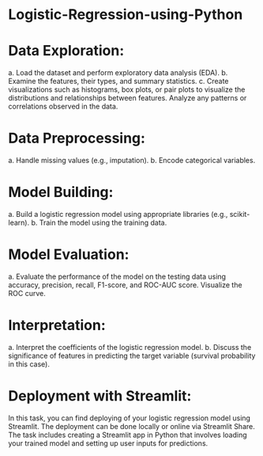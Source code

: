 # Logistic-Regression-using-Python
# Data Exploration:
a. Load the dataset and perform exploratory data analysis (EDA).
b. Examine the features, their types, and summary statistics.
c. Create visualizations such as histograms, box plots, or pair plots to visualize the distributions and relationships between features.
Analyze any patterns or correlations observed in the data.
# Data Preprocessing:
a. Handle missing values (e.g., imputation).
b. Encode categorical variables.
# Model Building:
a. Build a logistic regression model using appropriate libraries (e.g., scikit-learn).
b. Train the model using the training data.
# Model Evaluation:
a. Evaluate the performance of the model on the testing data using accuracy, precision, recall, F1-score, and ROC-AUC score.
Visualize the ROC curve.
# Interpretation:
a. Interpret the coefficients of the logistic regression model.
b. Discuss the significance of features in predicting the target variable (survival probability in this case).
# Deployment with Streamlit:
In this task, you can find deploying of your logistic regression model using Streamlit. The deployment can be done locally or online via Streamlit Share. The task includes creating a Streamlit app in Python that involves loading your trained model and setting up user inputs for predictions. 
